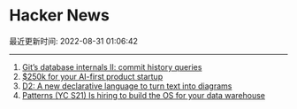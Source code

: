 # Hacker News

最近更新时间: 2022-08-31 01:06:42

--- 
1. [Git’s database internals II: commit history queries](https://github.blog/2022-08-30-gits-database-internals-ii-commit-history-queries/) 
2. [$250k for your AI-first product startup](https://aigrant.org/) 
3. [D2: A new declarative language to turn text into diagrams](https://d2-lang.com/tour/intro) 
4. [Patterns (YC S21) Is hiring to build the OS for your data warehouse](https://www.patterns.app/) 
